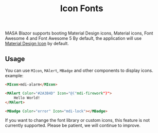 ﻿---
order: 4
title: Icon Fonts
---

MASA Blazor supports booting Material Design icons, Material icons, Font Awesome 4 and Font Awesome 5 By default, the application will use <a href="https://materialdesignicons.com" target="_blank">Material Design Icon</a> by default.

## Usage

You can use `MIcon`, `MAlert`, `MBadge` and other components to display icons. example:

```html
<MIcon>mdi-alarm</MIcon>

<MAlert Color="#2A3B4D" Icon="@("mdi-firework")">
    Hello World!
</MAlert>

<MBadge Color="error" Icon="mdi-lock"></MBadge>
```

If you want to change the font library or custom icons, this feature is not currently supported. Please be patient, we will continue to improve.
